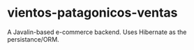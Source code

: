 # vientos-patagonicos-ventas
A Javalin-based e-commerce backend.
Uses Hibernate as the persistance/ORM.
